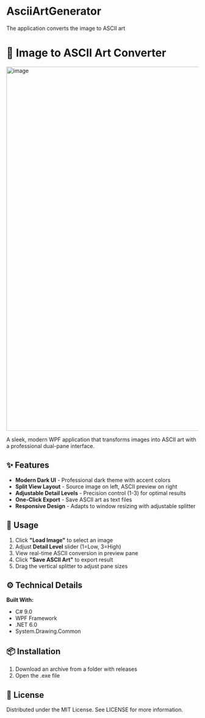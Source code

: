 # AsciiArtGenerator
The application converts the image to ASCII art

# 🎨 Image to ASCII Art Converter

<img width="1437" height="952" alt="image" src="https://github.com/user-attachments/assets/e5c1f97c-97eb-4df1-9d0b-77792668c0f0" />



A sleek, modern WPF application that transforms images into ASCII art with a professional dual-pane interface.

## ✨ Features

- **Modern Dark UI** - Professional dark theme with accent colors
- **Split View Layout** - Source image on left, ASCII preview on right
- **Adjustable Detail Levels** - Precision control (1-3) for optimal results
- **One-Click Export** - Save ASCII art as text files
- **Responsive Design** - Adapts to window resizing with adjustable splitter
  
## 🚀 Usage

1. Click **"Load Image"** to select an image
2. Adjust **Detail Level** slider (1=Low, 3=High)
3. View real-time ASCII conversion in preview pane
4. Click **"Save ASCII Art"** to export result
5. Drag the vertical splitter to adjust pane sizes

## ⚙️ Technical Details

**Built With:**
- C# 9.0
- WPF Framework
- .NET 6.0
- System.Drawing.Common


## 📦 Installation

1. Download an archive from a folder with releases
2. Open the .exe file

## 📄 License
Distributed under the MIT License. See LICENSE for more information.
